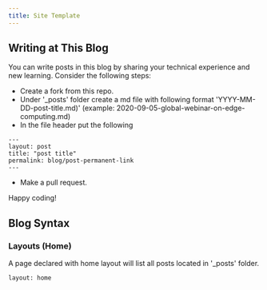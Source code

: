 ```yaml
---
title: Site Template
---
```


## Writing at This Blog

You can write posts in this blog by sharing your technical experience and new learning. Consider the following steps:
* Create a fork from this repo.
* Under '_posts' folder create a md file with following format 'YYYY-MM-DD-post-title.md)' (example: 2020-09-05-global-webinar-on-edge-computing.md)
* In the file header put the following 

```
---
layout: post
title: "post title"
permalink: blog/post-permanent-link
---
```

* Make a pull request.

Happy coding!

## Blog Syntax

### Layouts (Home)

A page declared with home layout will list all posts located in '_posts' folder.

```
layout: home
```